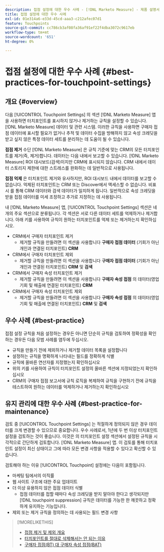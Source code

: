 ```yaml
---
description: 접점 설정에 대한 우수 사례 - [!DNL Marketo Measure] - 제품 설명서
title: 접점 설정에 대한 우수 사례
exl-id: 01e314a6-e33d-45cd-aaa3-c212afec07d1
feature: Touchpoints
source-git-commit: cc786cb3af08fa36af91ef22f4dba3072c9617eb
workflow-type: tm+mt
source-wordcount: '651'
ht-degree: 0%

---
```


# 접점 설정에 대한 우수 사례 {#best-practices-for-touchpoint-settings}

## 개요 {#overview}

다음 [!UICONTROL Touchpoint Settings] 의 섹션 [!DNL Marketo Measure] 앱을 사용하면 터치포인트를 표시하지 않거나 제거하는 규칙을 설정할 수 있습니다. [!DNL Marketo Measure] 데이터 및 관련 시스템. 이러한 규칙을 사용하면 구매자 접점 데이터에 표시할 필요가 없거나 추적 및 데이터 수집을 방해하지 않고 속성 크레딧을 받고 싶지 않은 특정 데이터 세트를 분리하는 데 도움이 될 수 있습니다.

**접점 제거** 수단 [!DNL Marketo Measure] 은 규칙 기준에 맞는 CRM의 모든 터치포인트를 제거(즉, 제거)합니다. 데이터는 다음 내에서 보고할 수 있습니다. [!DNL Marketo Measure] ROI 대시보드(검색)이지만 CRM에 표시되지 않습니다. CRM 내에서 데이터 스토리지 제한에 대한 스트레스를 완화하는 데 일반적으로 사용됩니다.

**접점 억제** 은 터치포인트 제거와 유사하지만, ROI 대시보드 내에서 데이터를 보고할 수 없습니다. 억제된 터치포인트는 CRM 또는 Discover에서 액세스할 수 없습니다. 비표시 를 통해 CRM 데이터와 검색 데이터가 일치하게 됩니다. 일반적으로 속성 크레딧을 받을 접점 데이터를 미세 조정하고 추가로 지정하는 데 사용됩니다.

내 [!DNL Marketo Measure] 앱, [!UICONTROL Touchpoint Settings] 섹션은 네 개의 주요 섹션으로 분류됩니다. 각 섹션은 서로 다른 데이터 세트를 억제하거나 제거합니다. 아래 키를 사용하여 규칙이 원하는 터치포인트를 억제 또는 제거하는지 확인하십시오.

* CRM에서 구매자 터치포인트 제거
   * 제거할 규칙을 만들려면 이 섹션을 사용합니다 **구매자 접점 데이터** (기회가 아닌 개인과 연결된 터치포인트) **CRM**
* CRM에서 구매자 터치포인트 제외
   * 제거할 규칙을 만들려면 이 섹션을 사용합니다 **구매자 접점 데이터** (기회가 아닌 개인과 연결된 터치포인트) **CRM** 및 **검색**
* CRM에서 구매자 속성 터치포인트 제거
   * 제거할 규칙을 만들려면 이 섹션을 사용합니다 **구매자 속성 접점** 의 데이터(영업 기회 및 매출에 연결된 터치포인트) **CRM**
* CRM에서 구매자 속성 터치포인트 제외
   * 제거할 규칙을 만들려면 이 섹션을 사용합니다 **구매자 속성 접점** 의 데이터(영업 기회 및 매출에 연결된 터치포인트) **CRM** 및 **검색**

## 우수 사례 {#best-practice}

접점 설정 규칙을 처음 설정하는 경우든 아니면 단순히 규칙을 검토하여 정확성을 확인하는 경우든 다음 모범 사례를 염두에 두십시오.

* 규칙을 만들기 전에 제외하거나 제거할 데이터 목록을 설정합니다
* 설정하는 규칙을 명확하게 나타내는 필드를 정확하게 식별
* 규칙에 올바른 연산자를 지정했는지 확인하십시오
* 위의 키를 사용하여 규칙이 터치포인트 설정의 올바른 섹션에 지정되었는지 확인하십시오
* CRM의 구매자 접점 보고서에 규칙 로직을 복제하여 규칙을 구현하기 전에 규칙을 테스트하여 원하는 데이터를 억제하거나 제거하는지 확인하십시오

## 유지 관리에 대한 우수 사례 {#best-practice-for-maintenance}

검토 중 [!UICONTROL Touchpoint Settings] 는 적절하게 정의되지 않은 경우 데이터를 크게 변경할 수 있으므로 중요합니다. 우수 사례로서, 1년에 두 번 이상 터치포인트 설정을 검토하는 것이 좋습니다. 이것은 의 터치포인트 설정 섹션에서 설정된 규칙을 시각적으로 간단하게 검토합니다. [!DNL Marketo Measure] 앱. 이 검토를 통해 터치포인트 설정이 최신 상태이고 그에 따라 모든 변경 사항을 적용할 수 있다고 확신할 수 있습니다.

검토해야 하는 이유 [!UICONTROL Touchpoint] 설정에는 다음이 포함됩니다.

* 마케팅 팀에서의 이직률
* 웹 사이트 구조에 대한 주요 업데이트
* 더 이상 유용하지 않은 접점 데이터 식별
   * 접점 데이터를 접할 때마다 속성 크레딧을 받지 말아야 한다고 생각되지만 [!DNL touchpoint suppression] 규칙은 데이터를 가능한 한 깨끗하고 정확하게 유지하는 기능입니다.
* 제외 또는 제거 규칙을 정의하는 데 사용되는 필드 변경 사항

>[!MORELIKETHIS]
>
>* [접점 제거 및 제외 개요](/help/advanced-marketo-measure-features/touchpoint-settings/touchpoint-removal-and-touchpoint-suppression.md)
>* [터치포인트를 절대로 삭제해서는 안 되는 이유](/help/advanced-marketo-measure-features/touchpoint-settings/why-you-should-never-delete-touchpoints.md)
>* [구매자 접점(BT) 대 구매자 속성 접점(BAT)](/help/configuration-and-setup/getting-started-with-marketo-measure/difference-between-buyer-touchpoints-and-buyer-attribution-touchpoints.md)

